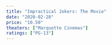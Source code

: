 ```yaml
---
title: "Impractical Jokers: The Movie"
date: "2020-02-28"
price: "10.50"
theaters: ["Marquette Cinemas"]
ratings: ["PG-13"]
---
```

